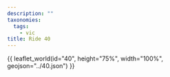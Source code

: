 ```yaml
---
description: ""
taxonomies:
  tags:
    - vic
title: Ride 40
---
```


{{ leaflet_world(id="40", height="75%", width="100%", geojson="../40.json") }}
